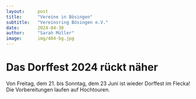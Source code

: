 ```yaml
---
layout:     post
title:      "Vereine in Bösingen"
subtitle:   "Vereinsring Bösingen e.V."
date:       2024-04-30
author:     "Sarah Müller"
image:      img/404-bg.jpg
---
```


# Das Dorffest 2024 rückt näher

Von Freitag, dem 21. bis Sonntag, dem 23 Juni ist wieder Dorffest im Flecka! Die Vorbereitungen laufen auf Hochtouren.






